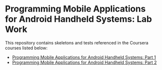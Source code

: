 # Programming Mobile Applications for Android Handheld Systems: Lab Work

This repository contains skeletons and tests referenced in the Coursera courses listed below:

* [Programming Mobile Applications for Android Handheld Systems: Part 1](https://www.coursera.org/course/androidpart1)
* [Programming Mobile Applications for Android Handheld Systems: Part 2](https://www.coursera.org/course/androidpart2)